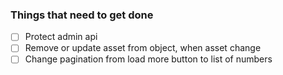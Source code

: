 ### Things that need to get done
- [ ] Protect admin api
- [ ] Remove or update asset from object, when asset change
- [ ] Change pagination from load more button to list of numbers